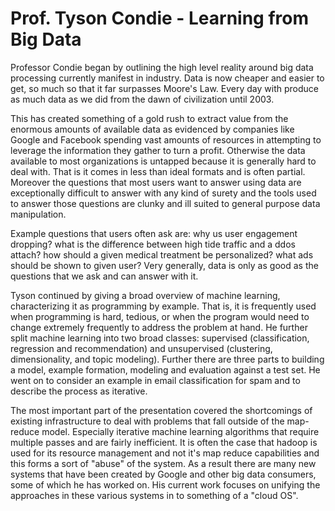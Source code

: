 # Prof. Tyson Condie - Learning from Big Data

Professor Condie began by outlining the high level reality around big data processing currently manifest in industry. Data is now cheaper and easier to get, so much so that it far surpasses Moore's Law. Every day with produce as much data as we did from the dawn of civilization until 2003.

This has created something of a gold rush to extract value from the enormous amounts of available data as evidenced by companies like Google and Facebook spending vast amounts of resources in attempting to leverage the information they gather to turn a profit. Otherwise the data available to most organizations is untapped because it is generally hard to deal with. That is it comes in less than ideal formats and is often partial. Moreover the questions that most users want to answer using data are exceptionally difficult to answer with any kind of surety and the tools used to answer those questions are clunky and ill suited to general purpose data manipulation.

Example questions that users often ask are: why us user engagement dropping? what is the difference between high tide traffic and a ddos attach? how should a given medical treatment be personalized? what ads should be shown to given user? Very generally, data is only as good as the questions that we ask and can answer with it.

Tyson continued by giving a broad overview of machine learning, characterizing it as programming by example. That is, it is frequently used when programming is hard, tedious, or when the program would need to change extremely frequently to address the problem at hand. He further split machine learning into two broad classes: supervised (classification, regression and recommendation) and unsupervised (clustering, dimensionality, and topic modeling). Further there are three parts to building a model, example formation, modeling and evaluation against a test set. He went on to consider an example in email classification for spam and to describe the process as iterative.

The most important part of the presentation covered the shortcomings of existing infrastructure to deal with problems that fall outside of the map-reduce model. Especially iterative machine learning algorithms that require multiple passes and are fairly inefficient. It is often the case that hadoop is used for its resource management and not it's map reduce capabilities and this forms a sort of "abuse" of the system. As a result there are many new systems that have been created by Google and other big data consumers, some of which he has worked on. His current work focuses on unifying the approaches in these various systems in to something of a "cloud OS".
